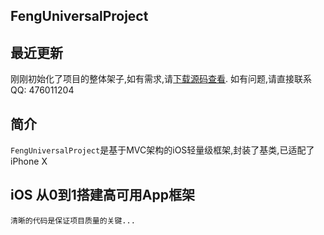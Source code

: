 ## FengUniversalProject
## 最近更新
刚刚初始化了项目的整体架子,如有需求,请[下载源码查看](https://github.com/feng476011204/FengUniversalProject).
如有问题,请直接联系QQ: 476011204

## 简介
`FengUniversalProject`是基于MVC架构的iOS轻量级框架,封装了基类,已适配了iPhone X


## iOS 从0到1搭建高可用App框架
`清晰的代码是保证项目质量的关键...`

